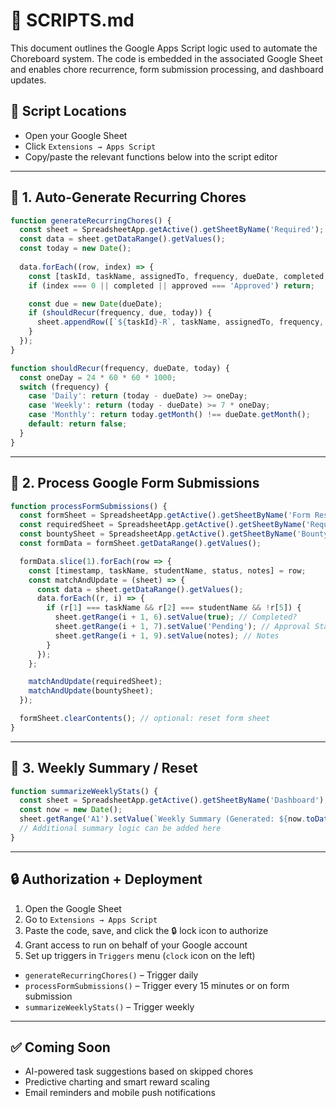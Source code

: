 # 🧠 SCRIPTS.md

This document outlines the Google Apps Script logic used to automate the Choreboard system. The code is embedded in the associated Google Sheet and enables chore recurrence, form submission processing, and dashboard updates.

## 📁 Script Locations

- Open your Google Sheet
- Click `Extensions → Apps Script`
- Copy/paste the relevant functions below into the script editor

---

## 🔁 1. Auto-Generate Recurring Chores

```javascript
function generateRecurringChores() {
  const sheet = SpreadsheetApp.getActive().getSheetByName('Required');
  const data = sheet.getDataRange().getValues();
  const today = new Date();
  
  data.forEach((row, index) => {
    const [taskId, taskName, assignedTo, frequency, dueDate, completed, approved] = row;
    if (index === 0 || completed || approved === 'Approved') return;

    const due = new Date(dueDate);
    if (shouldRecur(frequency, due, today)) {
      sheet.appendRow([`${taskId}-R`, taskName, assignedTo, frequency, new Date(), '', 'Pending', false, '']);
    }
  });
}

function shouldRecur(frequency, dueDate, today) {
  const oneDay = 24 * 60 * 60 * 1000;
  switch (frequency) {
    case 'Daily': return (today - dueDate) >= oneDay;
    case 'Weekly': return (today - dueDate) >= 7 * oneDay;
    case 'Monthly': return today.getMonth() !== dueDate.getMonth();
    default: return false;
  }
}
```

---

## 📝 2. Process Google Form Submissions

```javascript
function processFormSubmissions() {
  const formSheet = SpreadsheetApp.getActive().getSheetByName('Form Responses 1');
  const requiredSheet = SpreadsheetApp.getActive().getSheetByName('Required');
  const bountySheet = SpreadsheetApp.getActive().getSheetByName('Bounty');
  const formData = formSheet.getDataRange().getValues();

  formData.slice(1).forEach(row => {
    const [timestamp, taskName, studentName, status, notes] = row;
    const matchAndUpdate = (sheet) => {
      const data = sheet.getDataRange().getValues();
      data.forEach((r, i) => {
        if (r[1] === taskName && r[2] === studentName && !r[5]) {
          sheet.getRange(i + 1, 6).setValue(true); // Completed?
          sheet.getRange(i + 1, 7).setValue('Pending'); // Approval Status
          sheet.getRange(i + 1, 9).setValue(notes); // Notes
        }
      });
    };

    matchAndUpdate(requiredSheet);
    matchAndUpdate(bountySheet);
  });

  formSheet.clearContents(); // optional: reset form sheet
}
```

---

## 🔄 3. Weekly Summary / Reset

```javascript
function summarizeWeeklyStats() {
  const sheet = SpreadsheetApp.getActive().getSheetByName('Dashboard');
  const now = new Date();
  sheet.getRange('A1').setValue(`Weekly Summary (Generated: ${now.toDateString()})`);
  // Additional summary logic can be added here
}
```

---

## 🔒 Authorization + Deployment

1. Open the Google Sheet
2. Go to `Extensions → Apps Script`
3. Paste the code, save, and click the 🔒 lock icon to authorize
4. Grant access to run on behalf of your Google account
5. Set up triggers in `Triggers` menu (`clock` icon on the left)

- `generateRecurringChores()` – Trigger daily
- `processFormSubmissions()` – Trigger every 15 minutes or on form submission
- `summarizeWeeklyStats()` – Trigger weekly

---

## ✅ Coming Soon

- AI-powered task suggestions based on skipped chores
- Predictive charting and smart reward scaling
- Email reminders and mobile push notifications